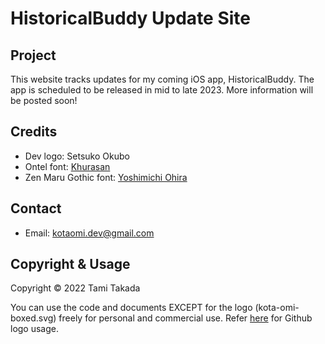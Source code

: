 # HistoricalBuddy Update Site

## Project
This website tracks updates for my coming iOS app, HistoricalBuddy. The app is scheduled to be released in mid to late 2023. More information will be posted soon!

## Credits
* Dev logo: Setsuko Okubo
* Ontel font: [Khurasan](https://www.fontspace.com/khurasan)
* Zen Maru Gothic font: [Yoshimichi Ohira](https://www.zenfont.jp/)

## Contact
* Email: kotaomi.dev@gmail.com

## Copyright & Usage
Copyright © 2022 Tami Takada  

You can use the code and documents EXCEPT for the logo (kota-omi-boxed.svg) freely for personal and commercial use. Refer [here](https://github.com/logos) for Github logo usage.
